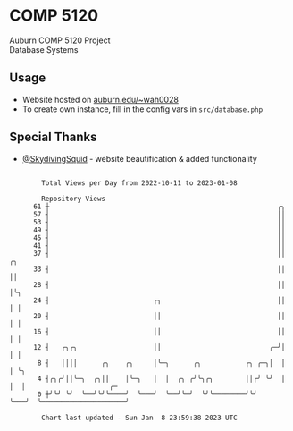 # COMP 5120
Auburn COMP 5120 Project  
Database Systems

## Usage
- Website hosted on [auburn.edu/~wah0028](https://webhome.auburn.edu/~wah0028/)
- To create own instance, fill in the config vars in `src/database.php`

## Special Thanks
- [@SkydivingSquid](https://github.com/SkydivingSquid) - website beautification & added functionality

```

        Total Views per Day from 2022-10-11 to 2023-01-08

        Repository Views
      61 ┼                                                         ╭╮
      57 ┤                                                         ││
      53 ┤                                                         ││
      49 ┤                                                         ││
      45 ┤                                                         ││
      41 ┤                                                         ││
      37 ┤                                                         ││   ╭╮
      33 ┤                                                         ││   ││
      28 ┤                                                         ││   │╰╮
      24 ┤                          ╭╮                             ││   │ │
      20 ┤                          ││                             ││   │ │
      16 ┤                          ││                             ││   │ │
      12 ┤   ╭╮╭╮                   ││                           ╭─╯│   │ │
       8 ┤   ││││      ╭╮    ╭╮     │╰─╮      ╭╮           ╭╮ ╭─╮│  │   │ ╰╮
       4 ┤╭╮╭╯││╰─╮  ╭╮││    │╰─╮   │  │  ╭╮ ╭╯╰╮╭╮        ││╭╯ ╰╯  │   │  │                     ╭─
       0 ┼╯╰╯ ╰╯  ╰──╯╰╯╰────╯  ╰───╯  ╰──╯╰─╯  ╰╯╰────────╯╰╯      ╰───╯  ╰─────────────────────╯

        Chart last updated - Sun Jan  8 23:59:38 2023 UTC
        
```
